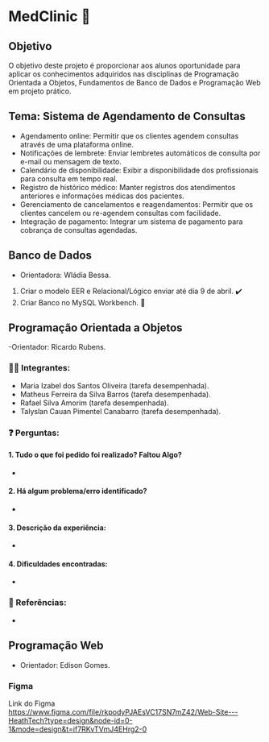 # MedClinic 💉

## Objetivo
O objetivo deste projeto é proporcionar aos alunos oportunidade para aplicar os conhecimentos adquiridos nas disciplinas de Programação Orientada a Objetos, Fundamentos de Banco de Dados e Programação Web em projeto prático.

## Tema: Sistema de Agendamento de Consultas

- Agendamento online: Permitir que os clientes agendem consultas através de uma plataforma online.
- Notificações de lembrete: Enviar lembretes automáticos de consulta por e-mail ou mensagem de texto.
- Calendário de disponibilidade: Exibir a disponibilidade dos profissionais para consulta em tempo real.
- Registro de histórico médico: Manter registros dos atendimentos anteriores e informações médicas dos pacientes.
- Gerenciamento de cancelamentos e reagendamentos: Permitir que os clientes cancelem ou re-agendem consultas com facilidade.
- Integração de pagamento: Integrar um sistema de pagamento para cobrança de consultas agendadas.

## Banco de Dados
- Orientadora: Wládia Bessa.
  
1. Criar o modelo EER e Relacional/Lógico enviar até dia 9 de abril. ✔️
2. Criar Banco no MySQL Workbench. 🚫


## Programação Orientada a Objetos
-Orientador: Ricardo Rubens.

### 👨‍🎓 Integrantes:
- Maria Izabel dos Santos Oliveira (tarefa desempenhada).
- Matheus Ferreira da Silva Barros (tarefa desempenhada).
- Rafael Silva Amorim (tarefa desempenhada).
- Talyslan Cauan Pimentel Canabarro (tarefa desempenhada).

### ❓ Perguntas:
#### 1. Tudo o que foi pedido foi realizado? Faltou Algo?
-
#### 2. Há algum problema/erro identificado?
-
#### 3. Descrição da experiência:
- 
#### 4. Dificuldades encontradas:
- 
### 🔗 Referências:
- 

## Programação Web
- Orientador: Edison Gomes.

### Figma 
Link do Figma <a href="https://www.figma.com/file/rkpodyPJAEsVC17SN7mZ42/Web-Site---HeathTech?type=design&node-id=0-1&mode=design&t=if7RKvTVmJ4EHrg2-0">
    https://www.figma.com/file/rkpodyPJAEsVC17SN7mZ42/Web-Site---HeathTech?type=design&node-id=0-1&mode=design&t=if7RKvTVmJ4EHrg2-0
  </a>
